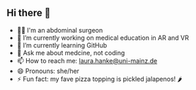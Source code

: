 ## Hi there 👋


- 👩‍⚕️ I'm an abdominal surgeon
- 🔭 I’m currently working on medical education in AR and VR
- 🌱 I’m currently learning GitHub
- 💬 Ask me about medcine, not coding
- 📫 How to reach me: laura.hanke@uni-mainz.de
- 😄 Pronouns: she/her
- ⚡ Fun fact: my fave pizza topping is pickled jalapenos!  🌶

